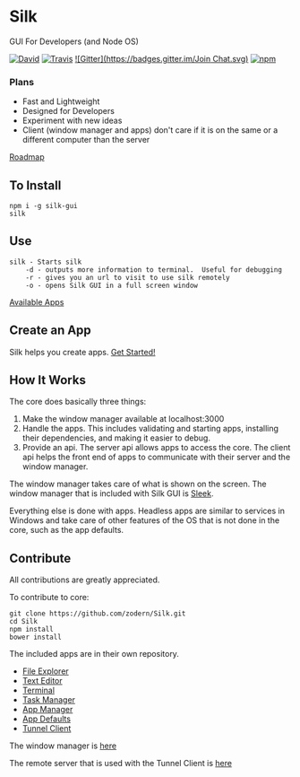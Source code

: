 # Silk

GUI For Developers (and Node OS)

[![David](https://img.shields.io/david/Silk-GUI/Silk.svg?style=flat-square)](https://david-dm.org/Silk-GUI/Silk) [![Travis](https://img.shields.io/travis/Silk-GUI/Silk.svg?style=flat-square)](https://travis-ci.org/Silk-GUI/Silk)
[![Gitter](https://badges.gitter.im/Join Chat.svg)](https://gitter.im/Silk-GUI/Silk?utm_source=badge&utm_medium=badge&utm_campaign=pr-badge&utm_content=badge)
[![npm](https://img.shields.io/npm/dm/silk-gui.svg?style=flat-square)](https://www.npmjs.com/package/silk-gui) 


### Plans
- Fast and Lightweight
- Designed for Developers
- Experiment with new ideas
- Client (window manager and apps) don't care if it is on the same or a different computer than the server

[Roadmap](https://github.com/zodern/Silk/wiki/Roadmap)

## To Install
```
npm i -g silk-gui 
silk
```

## Use
```
silk - Starts silk
    -d - outputs more information to terminal.  Useful for debugging
    -r - gives you an url to visit to use silk remotely
    -o - opens Silk GUI in a full screen window
```

[Available Apps](https://github.com/zodern/Silk/wiki/Apps)

## Create an App

Silk helps you create apps.
[Get Started!](https://github.com/zodern/Silk/wiki/Basics-Of-Making-an-App)
 
## How It Works

The core does basically three things:

1. Make the window manager available at localhost:3000
2. Handle the apps. This includes validating and starting apps, installing their dependencies, and making it easier to debug.
3. Provide an api. The server api allows apps to access the core. The client api helps the front end of apps to communicate with their server and the window manager.

The window manager takes care of what is shown on the screen. The window manager that is included with Silk GUI is  [Sleek](https://github.com/Silk-GUI/Sleek).

Everything else is done with apps.  Headless apps are similar to services in Windows and take care of other features of the OS that is not done in the core, such as the app defaults.

## Contribute

All contributions are greatly appreciated.  

To contribute to core:
```
git clone https://github.com/zodern/Silk.git
cd Silk
npm install
bower install
```

The included apps are in their own repository.

- [File Explorer](https://github.com/Silk-GUI/file-explorer)
- [Text Editor](https://github.com/Silk-GUI/text-editor)
- [Terminal](https://github.com/Silk-GUI/terminal)
- [Task Manager](https://github.com/Silk-GUI/task-manager)
- [App Manager](https://github.com/Silk-GUI/appManager)
- [App Defaults](https://github.com/Silk-GUI/app-defaults)
- [Tunnel Client](https://github.com/formula1/Silk-Tunnel-Client)

The window manager is [here](https://github.com/Silk-GUI/Sleek)

The remote server that is used with the Tunnel Client is [here](https://github.com/formula1/Silk-Server)

